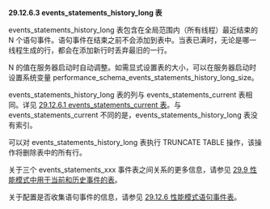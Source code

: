 **29.12.6.3 events_statements_history_long 表**



events_statements_history_long 表包含在全局范围内（所有线程）最近结束的 N 个语句事件。语句事件在结束之前不会添加到表中。当表已满时，无论是哪一线程生成的行，都会在添加新行时丢弃最旧的一行。



N 的值在服务器启动时自动调整。如需显式设置表的大小，可以在服务器启动时设置系统变量 performance_schema_events_statements_history_long_size。



events_statements_history_long 表的列与 events_statements_current 表相同。详见 [29.12.6.1 events_statements_current 表](#29.12.6.1-the-events_statements_current-table)。与 events_statements_current 不同的是，events_statements_history_long 表没有索引。



可以对 events_statements_history_long 表执行 TRUNCATE TABLE 操作，该操作将删除表中的所有行。



关于三个 events_statements_xxx 事件表之间关系的更多信息，请参见 [29.9 性能模式中用于当前和历史事件的表](#29.9-performance-schema-tables-for-current-and-historical-events)。



关于配置是否收集语句事件的信息，请参见 [29.12.6 性能模式语句事件表](#29.12.6-performance-schema-statement-event-tables)。